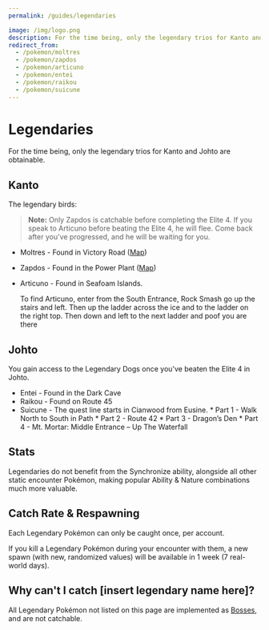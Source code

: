 ```yaml
---
permalink: /guides/legendaries

image: /img/logo.png
description: For the time being, only the legendary trios for Kanto and Johto are obtainable.
redirect_from:
  - /pokemon/moltres
  - /pokemon/zapdos
  - /pokemon/articuno
  - /pokemon/entei
  - /pokemon/raikou
  - /pokemon/suicune
---
```


# Legendaries

For the time being, only the legendary trios for Kanto and Johto are obtainable.

## Kanto

The legendary birds:

> __Note:__ Only Zapdos is catchable before completing the Elite 4. If you speak
> to Articuno before beating the Elite 4, he will flee. Come back after you've
> progressed, and he will be waiting for you.

* Moltres - Found in Victory Road ([Map](/img/maps/moltres.png))
* Zapdos - Found in the Power Plant ([Map](/img/maps/zapdos.png))
* Articuno - Found in Seafoam Islands.

  To find Articuno, enter from the South Entrance, Rock Smash go up the stairs and left. Then up the ladder across the ice and to the ladder on the right top. Then down and left to the next ladder and poof you are there

## Johto

You gain access to the Legendary Dogs once you've beaten the Elite 4 in Johto.

* Entei - Found in the Dark Cave
* Raikou - Found on Route 45
* Suicune - The quest line starts in Cianwood from Eusine. 
          * Part 1 - Walk North to South in Path
          * Part 2 - Route 42 
          * Part 3 - Dragon’s Den
          * Part 4 - Mt. Mortar: Middle Entrance – Up The Waterfall

## Stats

Legendaries do not benefit from the Synchronize ability, alongside all other
static encounter Pokémon, making popular Ability & Nature combinations much more
valuable.

## Catch Rate & Respawning

Each Legendary Pokémon can only be caught once, per account.

If you kill a Legendary Pokémon during your encounter with them, a new spawn
(with new, randomized values) will be available in 1 week (7 real-world days).

## Why can't I catch [insert legendary name here]?

All Legendary Pokémon not listed on this page are implemented as
[Bosses](/guides/bosses), and are not catchable.
